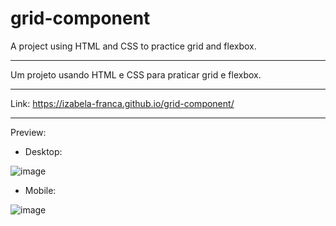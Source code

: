 # grid-component
A project using HTML and CSS to practice grid and flexbox.
_______________________________________________________________________________________________________

Um projeto usando HTML e CSS para praticar grid e flexbox.
_________________________________________________________________________________________________________

Link: https://izabela-franca.github.io/grid-component/
_______________________________________________________________________________________________________

Preview:

- Desktop:

![image](https://user-images.githubusercontent.com/101933646/167267153-99cc33c6-1bfc-4645-a51e-acfa0d16ee5e.png)


- Mobile:

![image](https://user-images.githubusercontent.com/101933646/167266940-b4b7c7b5-3162-4722-b392-aa1ed9d75fba.png)
